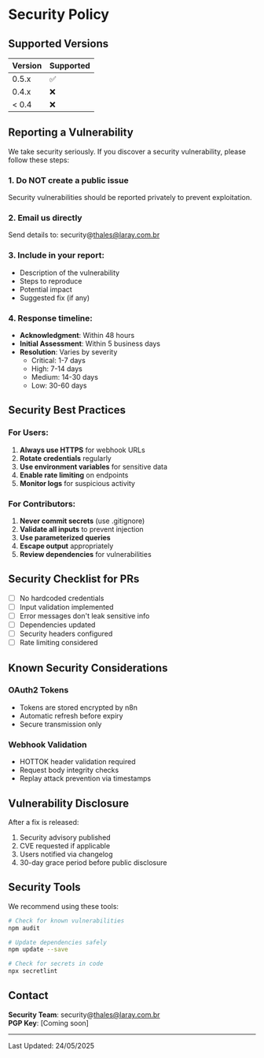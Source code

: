 # Security Policy

## Supported Versions

| Version | Supported          |
| ------- | ------------------ |
| 0.5.x   | :white_check_mark: |
| 0.4.x   | :x:                |
| < 0.4   | :x:                |

## Reporting a Vulnerability

We take security seriously. If you discover a security vulnerability, please follow these steps:

### 1. Do NOT create a public issue
Security vulnerabilities should be reported privately to prevent exploitation.

### 2. Email us directly
Send details to: security@thales@laray.com.br

### 3. Include in your report:
- Description of the vulnerability
- Steps to reproduce
- Potential impact
- Suggested fix (if any)

### 4. Response timeline:
- **Acknowledgment**: Within 48 hours
- **Initial Assessment**: Within 5 business days
- **Resolution**: Varies by severity
  - Critical: 1-7 days
  - High: 7-14 days
  - Medium: 14-30 days
  - Low: 30-60 days

## Security Best Practices

### For Users:
1. **Always use HTTPS** for webhook URLs
2. **Rotate credentials** regularly
3. **Use environment variables** for sensitive data
4. **Enable rate limiting** on endpoints
5. **Monitor logs** for suspicious activity

### For Contributors:
1. **Never commit secrets** (use .gitignore)
2. **Validate all inputs** to prevent injection
3. **Use parameterized queries**
4. **Escape output** appropriately
5. **Review dependencies** for vulnerabilities

## Security Checklist for PRs

- [ ] No hardcoded credentials
- [ ] Input validation implemented
- [ ] Error messages don't leak sensitive info
- [ ] Dependencies updated
- [ ] Security headers configured
- [ ] Rate limiting considered

## Known Security Considerations

### OAuth2 Tokens
- Tokens are stored encrypted by n8n
- Automatic refresh before expiry
- Secure transmission only

### Webhook Validation
- HOTTOK header validation required
- Request body integrity checks
- Replay attack prevention via timestamps

## Vulnerability Disclosure

After a fix is released:
1. Security advisory published
2. CVE requested if applicable
3. Users notified via changelog
4. 30-day grace period before public disclosure

## Security Tools

We recommend using these tools:

```bash
# Check for known vulnerabilities
npm audit

# Update dependencies safely
npm update --save

# Check for secrets in code
npx secretlint
```

## Contact

**Security Team**: security@thales@laray.com.br  
**PGP Key**: [Coming soon]

---

Last Updated: 24/05/2025